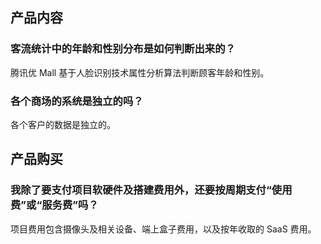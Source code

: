 ## 产品内容
### 客流统计中的年龄和性别分布是如何判断出来的？
腾讯优 Mall 基于人脸识别技术属性分析算法判断顾客年龄和性别。

### 各个商场的系统是独立的吗？
各个客户的数据是独立的。

## 产品购买
### 我除了要支付项目软硬件及搭建费用外，还要按周期支付“使用费”或“服务费”吗？
项目费用包含摄像头及相关设备、端上盒子费用，以及按年收取的 SaaS 费用。